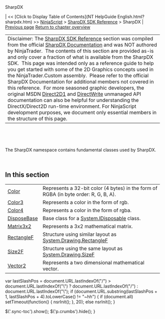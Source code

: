 ﻿










 


SharpDX







| &lt;&lt; [Click to Display Table of Contents](NT HelpGuide English.html?sharpdx.htm) &gt;&gt;
 [NinjaScript](ninjascript.htm) &gt; [SharpDX SDK Reference](sharpdx_sdk_reference.htm) &gt;
SharpDX | [Previous page](sharpdx_sdk_reference.htm)
[Return to chapter overview](sharpdx_sdk_reference.htm)












|  |
| --- |
| Disclaimer: The [SharpDX SDK Reference](sharpdx_sdk_reference.htm) section was compiled from the official [SharpDX Documentation](http://sharpdx.org/) and was NOT authored by NinjaTrader.  The contents of this section are provided as-is and only cover a fraction of what is available from the SharpDX SDK.  This page was intended only as a reference guide to help you get started with some of the 2D Graphics concepts used in the NinjaTrader.Custom assembly.  Please refer to the official SharpDX Documentation for additional members not covered in this reference.  For more seasoned graphic developers, the original MSDN [Direct2D1](https://msdn.microsoft.com/en-us/library/windows/desktop/dd370990.aspx) and [DirectWrite](https://msdn.microsoft.com/en-us/library/windows/desktop/dd368038.aspx) unmanaged API documentation can also be helpful for understanding the DirectX/Direct2D run-time environment. For NinjaScript development purposes, we document only essential members in the structure of this page. |



 


 


The SharpDX namespace contains fundamental classes used by SharpDX. 


 


In this section
---------------




|  |  |
| --- | --- |
| [Color](sharpdx_color.htm) | Represents a 32-bit color (4 bytes) in the form of RGBA (in byte order: R, G, B, A). |
| [Color3](sharpdx_color3.htm) | Represents a color in the form of rgb. |
| [Color4](sharpdx_color4.htm) | Represents a color in the form of rgba. |
| [DisposeBase](sharpdx_disposebase.htm) | Base class for a [System.IDisposable](https://msdn.microsoft.com/en-us/library/aax125c9) class. |
| [Matrix3x2](sharpdx_matrix3x2.htm) | Represents a 3x2 mathematical matrix.  |
| [RectangleF](sharpdx_rectanglef.htm) | Structure using similar layout as [System.Drawing.RectangleF](https://www.google.com/search?q=system.drawing.rectangleF&amp;ie=utf-8&amp;oe=utf-8) |
| [Size2F](sharpdx_size2f.htm) | Structure using the same layout as [System.Drawing.SizeF](https://msdn.microsoft.com/en-us/library/system.drawing.sizef(v=vs.110).aspx) |
| [Vector2](sharpdx_vector2.htm) | Represents a two dimensional mathematical vector. |






 
 var lastSlashPos = document.URL.lastIndexOf("/") &gt; document.URL.lastIndexOf("\\") ? document.URL.lastIndexOf("/") : document.URL.lastIndexOf("\\");
 if (document.URL.substring(lastSlashPos + 1, lastSlashPos + 4).toLowerCase() != "~hh") {
 if (document.all) setTimeout(function() {
 nsrInit();
 }, 20);
 else nsrInit();
 }
 
 
 $('.sync-toc').show();
 $('p.crumbs').hide();
 }
 
 
 



